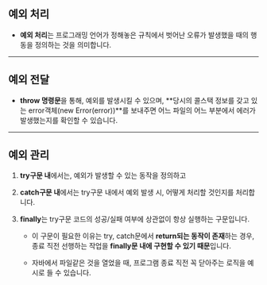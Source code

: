 ## 예외 처리

- **예외 처리**는 프로그래밍 언어가 정해놓은 규칙에서 벗어난 오류가 발생했을 때의 행동을 정의하는 것을 의미합니다.

---

## 예외 전달

- **throw 명령문**을 통해, 예외를 발생시킬 수 있으며, **당시의 콜스택 정보를 갖고 있는 error객체(new Error(error))**를 보내주면 어느 파일의 어느 부분에서 에러가 발생했는지를 확인할 수 있습니다.

---

## 예외 관리

1. **try구문 내**에서는, 예외가 발생할 수 있는 동작을 정의하고

2. **catch구문 내**에서는 try구문 내에서 예외 발생 시, 어떻게 처리할 것인지를 처리합니다.

3. **finally**는 try구문 코드의 성공/실패 여부에 상관없이 항상 실행하는 구문입니다. 
    - 이 구문이 필요한 이유는 try, catch문에서 **return되는 동작이 존재**하는 경우, 종료 직전 선행하는 작업을 **finally문 내에 구현할 수 있기 때문**입니다.

    - 자바에서 파일같은 것을 열었을 때, 프로그램 종료 직전 꼭 닫아주는 로직을 예시로 들 수 있습니다.